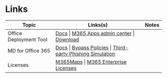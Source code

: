 # Links

| Topic | Links(s) | Notes |
| --- | --- | --- |
| Office Deployment Tool | [Docs](https://support.knowbe4.com/hc/en-us/articles/115004326408-Bypass-Safe-Link-and-Safe-Attachments-in-Microsoft-Defender-for-Office-365#:~:text=Click%20Save.-,Safe%20Attachments%20Bypass%20Rule,Click%20Save.) \|  [M365 Apps admin center](https://config.office.com/officeSettings/) \| [Download](https://www.microsoft.com/en-us/download/details.aspx?id=49117) | |
| MD for Office 365 | [Docs](https://learn.microsoft.com/de-de/defender-office-365/safe-links-about#safe-links-settings-for-office-apps) \| [Bypass Policies](https://support.knowbe4.com/hc/en-us/articles/115004326408-Bypass-Safe-Link-and-Safe-Attachments-in-Microsoft-Defender-for-Office-365#:~:text=Click%20Save.-,Safe%20Attachments%20Bypass%20Rule,Click%20Save.) \| [Third-party Phishing Simulation](https://learn.microsoft.com/en-us/defender-office-365/advanced-delivery-policy-configure) | |
| Licenses | [M365Maps](https://m365maps.com/) \| [M365 Enterprise Licenses](https://go.microsoft.com/fwlink/p/?LinkID=2139145&clcid=0xc07&culture=de-at&country=at) | |
